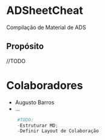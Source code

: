 # ADSheetCheat
Compilação de Material de ADS

## Propósito
//TODO

# Colaboradores
- Augusto Barros
- ...

```Python
    #TODO:
    -Estruturar MD;
    -Definir Layout de Colaboração
    
```


